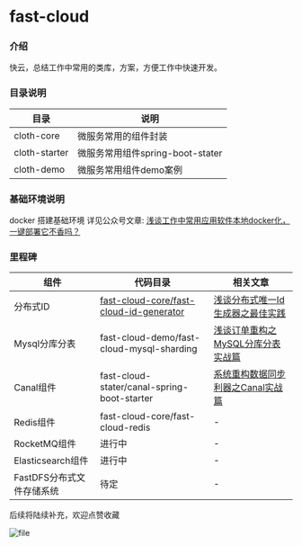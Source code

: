 # fast-cloud

### 介绍
 
快云，总结工作中常用的类库，方案，方便工作中快速开发。

### 目录说明

|目录|说明|
|----|----|
|cloth-core|微服务常用的组件封装|
|cloth-starter|微服务常用组件spring-boot-stater|
|cloth-demo|微服务常用组件demo案例|

### 基础环境说明

docker 搭建基础环境 详见公众号文章: [浅谈工作中常用应用软件本地docker化，一键部署它不香吗？
](https://mp.weixin.qq.com/s?__biz=MzU5NTg1ODg2MQ==&mid=2247484089&idx=1&sn=a61f8c0e7d821375f3a8e95d5449f360&chksm=fe6ac67bc91d4f6d14c1806eebd6f37ea98d2052f09c2c4579070a1eb9d0761fb6bebf84c73e&token=1709125585&lang=zh_CN#rd)

### 里程碑

|组件|代码目录|相关文章|
|---|-------|----|
|分布式ID|[fast-cloud-core/fast-cloud-id-generator](./fast-cloud-core/fast-cloud-id-generator)|[浅谈分布式唯一Id生成器之最佳实践](https://mp.weixin.qq.com/s?__biz=MzU5NTg1ODg2MQ==&mid=2247483780&idx=1&sn=d8b7d87f402d316ef4eecc4683e49444&chksm=fe6ac546c91d4c503ef6d846e7d78d8620b5bf4b5498c7b8451ad3ccf68a62d68a0d173b0230&scene=178&cur_album_id=1338213964760694786#rd)|
|Mysql分库分表|fast-cloud-demo/fast-cloud-mysql-sharding|[浅谈订单重构之MySQL分库分表实战篇](https://mp.weixin.qq.com/s?__biz=MzU5NTg1ODg2MQ==&mid=2247484100&idx=1&sn=eab580e8de97d799576f40bbde6c3513&chksm=fe6ac606c91d4f104e892b13c77b56a1a298ceb28508721562a56dddfe8c3f34fdfab741b271&token=1709125585&lang=zh_CN#rd)|
|Canal组件|fast-cloud-stater/canal-spring-boot-starter|[系统重构数据同步利器之Canal实战篇](https://mp.weixin.qq.com/s?__biz=MzU5NTg1ODg2MQ==&mid=2247484179&idx=1&sn=fd7bbee2e5ac75d0ba653e8f4ae13ed4&chksm=fe6ac7d1c91d4ec7baa8b310571bfdc3a35c81c32d1a336bc32bb1672dfd0ff0a2ede5c9747f#rd) |
|Redis组件|fast-cloud-core/fast-cloud-redis| -|
|RocketMQ组件|进行中|-|
|Elasticsearch组件|进行中|-|
|FastDFS分布式文件存储系统|待定|-|

后续将陆续补充，欢迎点赞收藏

![file](https://storage.bytearch.com/images/wxgzh.png)